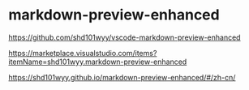 # markdown-preview-enhanced

https://github.com/shd101wyy/vscode-markdown-preview-enhanced

https://marketplace.visualstudio.com/items?itemName=shd101wyy.markdown-preview-enhanced

https://shd101wyy.github.io/markdown-preview-enhanced/#/zh-cn/
